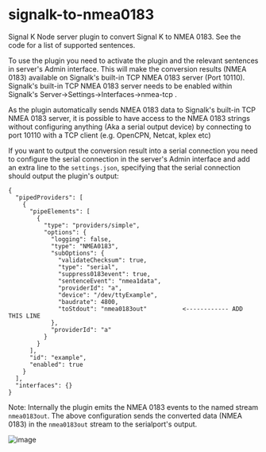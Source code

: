 # signalk-to-nmea0183
Signal K Node server plugin to convert Signal K to NMEA 0183. See the code for a list of supported sentences.

To use the plugin you need to activate the plugin and the relevant sentences in server's Admin interface. This will make the conversion results (NMEA 0183) available on Signalk's built-in TCP NMEA 0183 server (Port 10110). Signalk's built-in TCP NMEA 0183 server needs to be enabled within Signalk's Server->Settings->Interfaces->nmea-tcp .

As the plugin automatically sends NMEA 0183 data to Signalk's built-in TCP NMEA 0183 server, it is possible to have access to the NMEA 0183 strings without configuring anything (Aka a serial output device) by connecting to port 10110 with a TCP client (e.g. OpenCPN, Netcat, kplex etc)

If you want to output the conversion result into a serial connection you need to configure the serial connection in the server's Admin interface and add an extra line to the `settings.json`, specifying that the serial connection should output the plugin's output:


```
{
  "pipedProviders": [
    {
      "pipeElements": [
        {
          "type": "providers/simple",
          "options": {
            "logging": false,
            "type": "NMEA0183",
            "subOptions": {
              "validateChecksum": true,
              "type": "serial",
              "suppress0183event": true,
              "sentenceEvent": "nmea1data",
              "providerId": "a",
              "device": "/dev/ttyExample",
              "baudrate": 4800,
              "toStdout": "nmea0183out"          <------------ ADD THIS LINE
            },
            "providerId": "a"
          }
        }
      ],
      "id": "example",
      "enabled": true
    }
  ],
  "interfaces": {}
}
```

Note: Internally the plugin emits the NMEA 0183 events to the named stream `nmea0183out`. The above configuration sends the converted data (NMEA 0183) in the `nmea0183out` stream to the serialport's output. 

![image](https://user-images.githubusercontent.com/1049678/63366888-64283700-c383-11e9-9a5f-7f9975e007f3.png)

